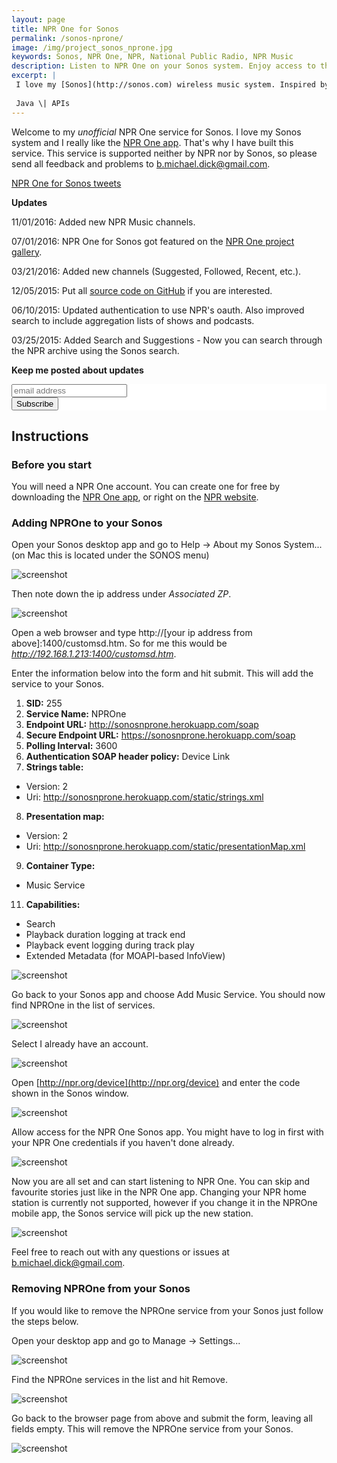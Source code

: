 ```yaml
---
layout: page
title: NPR One for Sonos
permalink: /sonos-nprone/
image: /img/project_sonos_nprone.jpg
keywords: Sonos, NPR One, NPR, National Public Radio, NPR Music
description: Listen to NPR One on your Sonos system. Enjoy access to the full NPR archive, shows you follow, NPR music and more through all your wireless speakers.
excerpt: |
 I love my [Sonos](http://sonos.com) wireless music system. Inspired by the work of [Rahim S](http://www.hirahim.com/blog/2014/07/10/shutting-down-soundcloud-on-sonos/), I built a service to integrate the NPROne radio service into Sonos using the [Sonos API](http://musicpartners.sonos.com).
 
 Java \| APIs
---
```


Welcome to my *unofficial* NPR One service for Sonos. I love my Sonos system and I really like the [NPR One app](http://www.npr.org/about/products/npr-one/). That's why I have built this service. This service is supported neither by NPR nor by Sonos, so please send all feedback and problems to [b.michael.dick@gmail.com](mailto:b.michael.dick@gmail.com).

<a class="twitter-grid" data-limit="3" data-partner="tweetdeck" href="https://twitter.com/midi2dot0/timelines/856291675596967938">NPR One for Sonos tweets</a> <script async src="//platform.twitter.com/widgets.js" charset="utf-8"></script>

**Updates**

11/01/2016: Added new NPR Music channels.

07/01/2016: NPR One for Sonos got featured on the [NPR One project gallery](http://dev.npr.org/guide/prerequisites/project-gallery/).

03/21/2016: Added new channels (Suggested, Followed, Recent, etc.). 

12/05/2015: Put all [source code on GitHub](https://github.com/bertique/SonosNPROneServer) if you are interested.

06/10/2015: Updated authentication to use NPR's oauth. Also improved search to include aggregation lists of shows and podcasts.

03/25/2015: Added Search and Suggestions - Now you can search through the NPR archive using the Sonos search.

**Keep me posted about updates**

<!-- Begin MailChimp Signup Form -->
<link href="//cdn-images.mailchimp.com/embedcode/slim-081711.css" rel="stylesheet" type="text/css">
<style type="text/css">
	#mc_embed_signup{background:#fff; clear:left; font:14px Helvetica,Arial,sans-serif; }
	#mc_embed_signup form{padding:0; }
</style>
<div id="mc_embed_signup">
<form action="//michaeldick.us11.list-manage.com/subscribe/post?u=6514e7cf250dcbb3bf07ad690&amp;id=6abfd24149" method="post" id="mc-embedded-subscribe-form" name="mc-embedded-subscribe-form" class="validate" target="_blank" novalidate>
<div id="mc_embed_signup_scroll">
<input type="email" value="" name="EMAIL" class="email" id="mce-EMAIL" placeholder="email address" required>
<!-- real people should not fill this in and expect good things - do not remove this or risk form bot signups-->
<div style="position: absolute; left: -5000px;"><input type="text" name="b_6514e7cf250dcbb3bf07ad690_6abfd24149" tabindex="-1" value=""></div>
<div class="clear"><input type="submit" value="Subscribe" name="subscribe" id="mc-embedded-subscribe" class="button"></div>
</div>
</form>
</div>

<!--End mc_embed_signup-->

## Instructions 

### Before you start
You will need a NPR One account. You can create one for free by downloading the [NPR One app](http://www.npr.org/about/products/npr-one/), or right on the [NPR website](http://www.npr.org/templates/reg/).

### Adding NPROne to your Sonos
Open your Sonos desktop app and go to Help ->  About my Sonos System... (on Mac this is located under the SONOS menu)

![screenshot](/img/sonos-nprone/sonos-init.png)

Then note down the ip address under *Associated ZP*. 

![screenshot](/img/sonos-nprone/sonos-ip.png)

Open a web browser and type http://[your ip address from above]:1400/customsd.htm. So for me this would be *http://192.168.1.213:1400/customsd.htm*.

Enter the information below into the form and hit submit. This will add the service to your Sonos.

1. **SID:** 255
2. **Service Name:** NPROne
3. **Endpoint URL:** http://sonosnprone.herokuapp.com/soap
4. **Secure Endpoint URL:** https://sonosnprone.herokuapp.com/soap
5. **Polling Interval:** 3600
6. **Authentication SOAP header policy:** Device Link
7. **Strings table:** 
 * Version: 2
 * Uri: http://sonosnprone.herokuapp.com/static/strings.xml
8. **Presentation map:**
 * Version: 2
 * Uri: http://sonosnprone.herokuapp.com/static/presentationMap.xml
9. **Container Type:**
 * Music Service
11. **Capabilities:**
 * Search
 * Playback duration logging at track end
 * Playback event logging during track play
 * Extended Metadata (for MOAPI-based InfoView)
 
![screenshot](/img/sonos-nprone/sonos-add3.png)

Go back to your Sonos app and choose Add Music Service. You should now find NPROne in the list of services.

![screenshot](/img/sonos-nprone/sonos-service.png)

Select I already have an account.

![screenshot](/img/sonos-nprone/sonos-add-1.png)

Open [http://npr.org/device](http://npr.org/device) and enter the code shown in the Sonos window.

![screenshot](/img/sonos-nprone/sonos-add-2.png)

Allow access for the NPR One Sonos app. You might have to log in first with your NPR One credentials if you haven't done already.

![screenshot](/img/sonos-nprone/sonos-add-3.png)

Now you are all set and can start listening to NPR One. You can skip and favourite stories just like in the NPR One app. Changing your NPR home station is currently not supported, however if you change it in the NPROne mobile app, the Sonos service will pick up the new station.

![screenshot](/img/sonos-nprone/sonos-done2.png)

Feel free to reach out with any questions or issues at [b.michael.dick@gmail.com](mailto:b.michael.dick@gmail.com).

### Removing NPROne from your Sonos
If you would like to remove the NPROne service from your Sonos just follow the steps below.

Open your desktop app and go to Manage -> Settings...

![screenshot](/img/sonos-nprone/sonos-remove.png)

Find the NPROne services in the list and hit Remove.

![screenshot](/img/sonos-nprone/sonos-remove-2.png)

Go back to the browser page from above and submit the form, leaving all fields empty. This will remove the NPROne service from your Sonos.

![screenshot](/img/sonos-nprone/sonos-remove-3.png)


